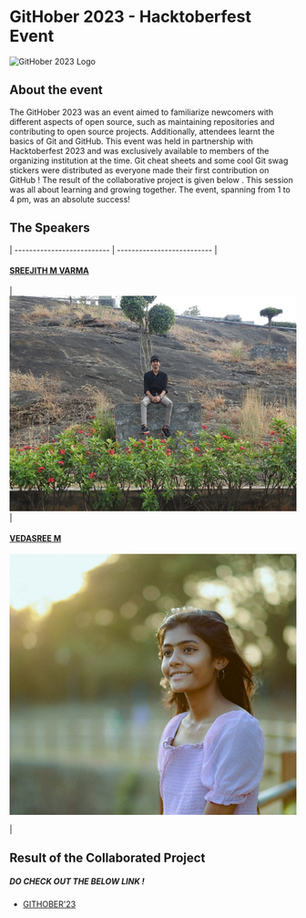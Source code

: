 # GitHober 2023 - Hacktoberfest Event


![GitHober 2023 Logo](https://github.com/VedasreeM/Githober23/blob/main/githober_banner.png)


## About the event


The GitHober 2023 was an event aimed to familiarize newcomers with different aspects of open source, such as maintaining repositories and contributing to open source projects. Additionally, attendees learnt the basics of Git and GitHub.
This event was held in partnership with Hacktoberfest 2023 and was exclusively available to members of the organizing institution at the time.
Git cheat sheets and some cool Git swag stickers were distributed as everyone made their first contribution on GitHub ! The result of the collaborative project is given below .
This session was all about learning and growing together. The event, spanning from 1 to 4 pm, was an absolute success! 


## The Speakers

| -------------------------- | -------------------------- |

#### [SREEJITH M VARMA](https://github.com/SreejithMVarma)
| ![Sreejith M Varma](https://github.com/ASHISH-28-02/Githober2023/blob/main/images/Sreejith%20m%20varma.jpg) | 
#### [VEDASREE M](https://github.com/VedasreeM)
![Image 2 Alt Text](https://github.com/ASHISH-28-02/Githober2023/blob/main/images/Vedasree%20M.jpg) 
 
|



## Result of the Collaborated Project

##### DO CHECK OUT THE BELOW LINK !


- [GITHOBER'23](https://cse-cloud.github.io/githober2023/)

